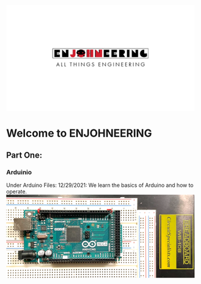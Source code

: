 ![logo](./imgs/enjohneering.png)
# Welcome to ENJOHNEERING

## Part One:
### Arduinio 
Under Arduino Files: 
  12/29/2021: We learn the basics of Arduino and how to operate.
    ![arduino](./imgs/arduino.png)
